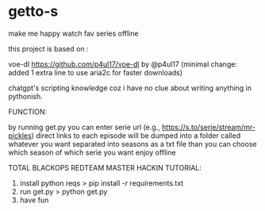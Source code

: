 # getto-s

make  me happy watch fav series offline


this project is based on :

voe-dl 
https://github.com/p4ul17/voe-dl by @p4ul17
(minimal change: added 1 extra line to use aria2c for faster downloads)

chatgpt's scripting knowledge coz i have no clue about writing anything in pythonish.

FUNCTION:

by running get.py you can enter serie url (e.g., https://s.to/serie/stream/mr-pickles)
direct links to each episode will be dumped into a folder called whatever you want separated into seasons as a txt file
than you can choose which season of which serie you want enjoy offline 


TOTAL BLACKOPS REDTEAM MASTER HACKIN TUTORIAL:

1. install python reqs >  pip install -r requirements.txt
2. run get.py > python get.py
3. have fun
